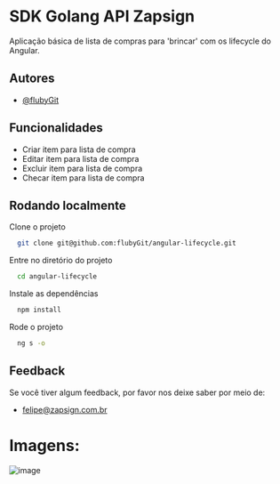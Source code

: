 

# SDK Golang API Zapsign

Aplicação básica de lista de compras para 'brincar' com os lifecycle do Angular.

## Autores

- [@flubyGit](https://www.github.com/flubyGit)



## Funcionalidades

- Criar item para lista de compra
- Editar item para lista de compra
- Excluir item para lista de compra
- Checar item para lista de compra


## Rodando localmente

Clone o projeto

```bash
  git clone git@github.com:flubyGit/angular-lifecycle.git
```

Entre no diretório do projeto

```bash
  cd angular-lifecycle
```

Instale as dependências

```bash
  npm install
```

Rode o projeto

```bash
  ng s -o
```


## Feedback

Se você tiver algum feedback, por favor nos deixe saber por meio de:
- felipe@zapsign.com.br 



# Imagens:

![image](https://github.com/flubyGit/angular-lifecycle/assets/49297012/72cf2452-6847-4dce-9564-438e510ab7b5)
